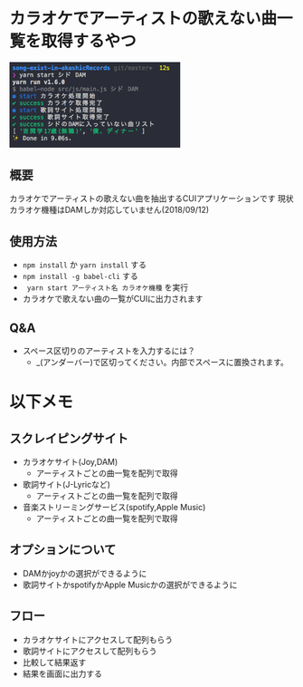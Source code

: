 # カラオケでアーティストの歌えない曲一覧を取得するやつ

<img src="./readme_picture/result.png" width="60%">

## 概要
カラオケでアーティストの歌えない曲を抽出するCUIアプリケーションです
現状カラオケ機種はDAMしか対応していません(2018/09/12)

## 使用方法

- `npm install` か `yarn install` する 
- `npm install -g babel-cli` する
- ` yarn start アーティスト名 カラオケ機種` を実行
- カラオケで歌えない曲の一覧がCUIに出力されます

## Q&A
- スペース区切りのアーティストを入力するには？
  - _(アンダーバー)で区切ってください。内部でスペースに置換されます。

# 以下メモ

## スクレイピングサイト
  
- カラオケサイト(Joy,DAM)
  - アーティストごとの曲一覧を配列で取得 
- 歌詞サイト(J-Lyricなど)
  - アーティストごとの曲一覧を配列で取得 
- 音楽ストリーミングサービス(spotify,Apple Music)
  - アーティストごとの曲一覧を配列で取得 

## オプションについて

- DAMかjoyかの選択ができるように
- 歌詞サイトかspotifyかApple Musicかの選択ができるように

## フロー

- カラオケサイトにアクセスして配列もらう
- 歌詞サイトにアクセスして配列もらう
- 比較して結果返す
- 結果を画面に出力する
